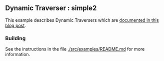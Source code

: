 ## Dynamic Traverser : simple2

This example describes Dynamic Traversers which are [documented in this blog post]().

### Building

See the instructions in the file [./src/examples/README.md](../../README.md) for more information.

